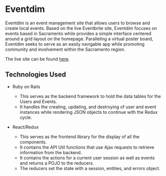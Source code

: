 # Eventdim

Eventdim is an event management site that allows users to browse and create local events. Based on the live Eventbrite site, Eventdim focuses on events based in Sacramento while provides a simple interface centered around a grid layout on the homepage. Paralleling a virtual poster board, Eventdim seeks to serve as an easily navigable app while promoting community and involvement within the Sacramento region.


The live site can be found 
[here](https://eventdim.herokuapp.com/#/).

## Technologies Used

* Ruby on Rails
   * This serves as the backend framework to hold the data tables for the Users and Events.
   * It handles the creating, updating, and destroying of user and event instances while rendering JSON objects to continue with the Redux cycle.

* React/Redux
   * This serves as the frontend library for the display of all the components.
   * It contains the API Util functions that use Ajax requests to retrieve information from the backend.
   * It contains the actions for a current user session as well as events and returns a POJO to the reducers.
   * The reducers set the state with a session, entities, and errors object.
